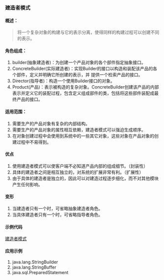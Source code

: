 ### 建造者模式

#### 概述：
> 将一个复杂对象的构建与它的表示分离，使得同样的构建过程可以创建不同的表示。

#### 角色组成：
1. builder(抽象建造者)：为创建一个产品对象的各个部件指定抽象接口。
2. ConcreteBuilder(实际建造者)：实现Builder的接口以构造和装配该产品的各个部件，定义并明确它所创建的表示，并 提供一个检索产品的接口。
3. Director(指导者)：构造一个使用Builder接口的对象。
4. Product(产品)：表示被构造的复杂对象。ConcreteBuilder创建该产品的内部表示并定义它的装配过程，包含定义组成部件的类，包括将这些部件装配成最终产品的接口。

#### 适用范围：
1. 需要生产的产品对象有复杂的内部结构。
2. 需要生产的产品对象的属性相互依赖，建造者模式可以强迫生成顺序。
3. 在对象创建过程中会使用到系统中的一些其它对象，这些对象在产品对象的创建过程中不易得到。

#### 优点
1. 使用建造者模式可以使客户端不必知道产品内部的组成细节。（封装性）
2. 具体的建造者之间是相互独立的，对系统的扩展非常有利。（扩展性）
3. 由于具体的建造者是独立的，因此可以对建造过程逐步细化，而不对其他模块产生任何影响。

#### 变形
1. 当建造者只有一个时，可省略抽象建造者角色。
2. 当具体建造者只有一个时，可省略指导者角色。

#### 示例代码
[建造者模式](../src/builder/BuilderTest.java)

#### 应用示例
1. java.lang.StringBuilder
2. java.lang.StringBuffer
3. java.sql.PreparedStatement